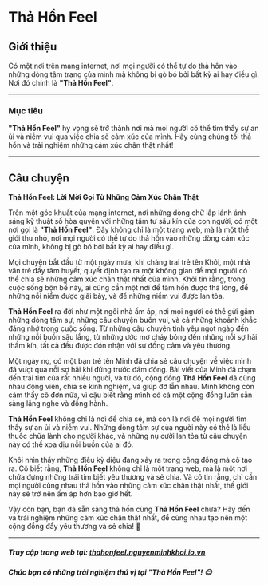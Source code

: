 # Thả Hồn Feel

## Giới thiệu
Có một nơi trên mạng internet, nơi mọi người có thể tự do thả hồn vào những dòng tâm trạng của mình mà không bị gò bó bởi bất kỳ ai hay điều gì. Nơi đó chính là **"Thả Hồn Feel"**.

---

### Mục tiêu
**"Thả Hồn Feel"** hy vọng sẽ trở thành nơi mà mọi người có thể tìm thấy sự an ủi và niềm vui qua việc chia sẻ cảm xúc của mình. Hãy cùng chúng tôi thả hồn và trải nghiệm những cảm xúc chân thật nhất!

---

## Câu chuyện
**Thả Hồn Feel: Lời Mời Gọi Từ Những Cảm Xúc Chân Thật**

Trên một góc khuất của mạng internet, nơi những dòng chữ lấp lánh ánh sáng kỹ thuật số hòa quyện với những tâm tư sâu kín của con người, có một nơi gọi là **"Thả Hồn Feel"**. Đây không chỉ là một trang web, mà là một thế giới thu nhỏ, nơi mọi người có thể tự do thả hồn vào những dòng cảm xúc của mình, không bị gò bó bởi bất kỳ ai hay điều gì.

Mọi chuyện bắt đầu từ một ngày mưa, khi chàng trai trẻ tên Khôi, một nhà văn trẻ đầy tâm huyết, quyết định tạo ra một không gian để mọi người có thể chia sẻ những cảm xúc chân thật nhất của mình. Khôi tin rằng, trong cuộc sống bộn bề này, ai cũng cần một nơi để tâm hồn được thả lỏng, để những nỗi niềm được giãi bày, và để những niềm vui được lan tỏa.

**Thả Hồn Feel** ra đời như một ngôi nhà ấm áp, nơi mọi người có thể gửi gắm những dòng tâm sự, những câu chuyện buồn vui, và cả những khoảnh khắc đáng nhớ trong cuộc sống. Từ những câu chuyện tình yêu ngọt ngào đến những nỗi buồn sâu lắng, từ những ước mơ cháy bỏng đến những nỗi sợ hãi thầm kín, tất cả đều được đón nhận với sự đồng cảm và yêu thương.

Một ngày nọ, có một bạn trẻ tên Minh đã chia sẻ câu chuyện về việc mình đã vượt qua nỗi sợ hãi khi đứng trước đám đông. Bài viết của Minh đã chạm đến trái tim của rất nhiều người, và từ đó, cộng đồng **Thả Hồn Feel** đã cùng nhau động viên, chia sẻ kinh nghiệm, và giúp đỡ lẫn nhau. Minh không còn cảm thấy cô đơn nữa, vì cậu biết rằng mình có cả một cộng đồng luôn sẵn sàng lắng nghe và đồng hành.

**Thả Hồn Feel** không chỉ là nơi để chia sẻ, mà còn là nơi để mọi người tìm thấy sự an ủi và niềm vui. Những dòng tâm sự của người này có thể là liều thuốc chữa lành cho người khác, và những nụ cười lan tỏa từ câu chuyện này có thể xoa dịu nỗi buồn của ai đó.

Khôi nhìn thấy những điều kỳ diệu đang xảy ra trong cộng đồng mà cô tạo ra. Cô biết rằng, **Thả Hồn Feel** không chỉ là một trang web, mà là một nơi chứa đựng những trái tim biết yêu thương và sẻ chia. Và cô tin rằng, chỉ cần mọi người cùng nhau thả hồn vào những cảm xúc chân thật nhất, thế giới này sẽ trở nên ấm áp hơn bao giờ hết.

Vậy còn bạn, bạn đã sẵn sàng thả hồn cùng **Thả Hồn Feel** chưa? Hãy đến và trải nghiệm những cảm xúc chân thật nhất, để cùng nhau tạo nên một cộng đồng đầy yêu thương và sẻ chia! 🌟

---

##### Truy cập trang web tại: [thahonfeel.nguyenminhkhoi.io.vn](http://thahonfeel.nguyenminhkhoi.io.vn)

##### Chúc bạn có những trải nghiệm thú vị tại **"Thả Hồn Feel"**! 😊
